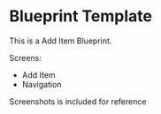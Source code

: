 # Blueprint Template

This is a Add Item Blueprint.

Screens:
- Add Item
- Navigation

Screenshots is included for reference
 
